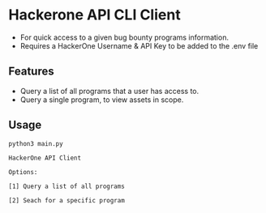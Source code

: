 # Hackerone API CLI Client

-   For quick access to a given bug bounty programs information.
-   Requires a HackerOne Username & API Key to be added to the .env file

## Features

-   Query a list of all programs that a user has access to.
-   Query a single program, to view assets in scope.

## Usage

```shell
python3 main.py
```

```shell
HackerOne API Client

Options:

[1] Query a list of all programs

[2] Seach for a specific program

```
